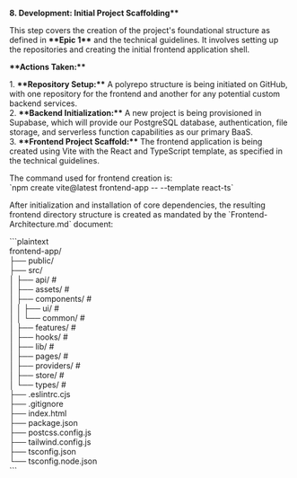 **8\. Development: Initial Project Scaffolding\*\***

This step covers the creation of the project's foundational structure as defined in **\*\*Epic 1\*\*** and the technical guidelines. It involves setting up the repositories and creating the initial frontend application shell.

**\*\*Actions Taken:\*\***

1\.  **\*\*Repository Setup:\*\*** A polyrepo structure is being initiated on GitHub, with one repository for the frontend and another for any potential custom backend services.  
2\.  **\*\*Backend Initialization:\*\*** A new project is being provisioned in Supabase, which will provide our PostgreSQL database, authentication, file storage, and serverless function capabilities as our primary BaaS.  
3\.  **\*\*Frontend Project Scaffold:\*\*** The frontend application is being created using Vite with the React and TypeScript template, as specified in the technical guidelines.

The command used for frontend creation is:  
\`npm create vite@latest frontend-app \-- \--template react-ts\`

After initialization and installation of core dependencies, the resulting frontend directory structure is created as mandated by the \`Frontend-Architecture.md\` document:

\`\`\`plaintext  
frontend-app/  
├── public/  
├── src/  
│   ├── api/             \#  
│   ├── assets/          \#  
│   ├── components/      \#  
│   │   ├── ui/          \#  
│   │   └── common/      \#  
│   ├── features/        \#  
│   ├── hooks/           \#  
│   ├── lib/             \#  
│   ├── pages/           \#  
│   ├── providers/       \#  
│   ├── store/           \#  
│   └── types/           \#  
├── .eslintrc.cjs  
├── .gitignore  
├── index.html  
├── package.json  
├── postcss.config.js  
├── tailwind.config.js  
├── tsconfig.json  
└── tsconfig.node.json  
\`\`\`  
